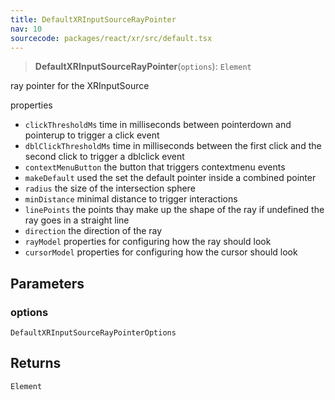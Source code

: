 ```yaml
---
title: DefaultXRInputSourceRayPointer
nav: 10
sourcecode: packages/react/xr/src/default.tsx
---
```


> **DefaultXRInputSourceRayPointer**(`options`): `Element`

ray pointer for the XRInputSource

properties
- `clickThresholdMs` time in milliseconds between pointerdown and pointerup to trigger a click event
- `dblClickThresholdMs` time in milliseconds between the first click and the second click to trigger a dblclick event
- `contextMenuButton` the button that triggers contextmenu events
- `makeDefault` used the set the default pointer inside a combined pointer
- `radius` the size of the intersection sphere
- `minDistance` minimal distance to trigger interactions
- `linePoints` the points thay make up the shape of the ray if undefined the ray goes in a straight line
- `direction` the direction of the ray
- `rayModel` properties for configuring how the ray should look
- `cursorModel` properties for configuring how the cursor should look

## Parameters

### options

`DefaultXRInputSourceRayPointerOptions`

## Returns

`Element`
